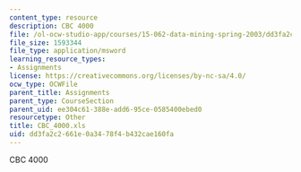 ```yaml
---
content_type: resource
description: CBC 4000
file: /ol-ocw-studio-app/courses/15-062-data-mining-spring-2003/dd3fa2c2661e0a3478f4b432cae160fa_CBC_4000.xls
file_size: 1593344
file_type: application/msword
learning_resource_types:
- Assignments
license: https://creativecommons.org/licenses/by-nc-sa/4.0/
ocw_type: OCWFile
parent_title: Assignments
parent_type: CourseSection
parent_uid: ee304c61-388e-add6-95ce-0585400ebed0
resourcetype: Other
title: CBC_4000.xls
uid: dd3fa2c2-661e-0a34-78f4-b432cae160fa
---
```

CBC 4000